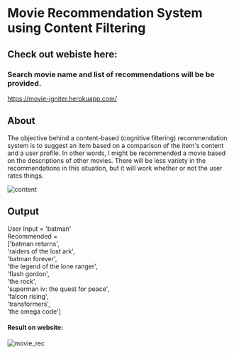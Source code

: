 # Movie Recommendation System using Content Filtering
## Check out webiste here:
### Search movie name and list of recommendations will be be provided.
https://movie-igniter.herokuapp.com/
## About
The objective behind a content-based (cognitive filtering) recommendation system is to suggest an item based on a comparison of the item's content and a user profile. In other words, I might be recommended a movie based on the descriptions of other movies.
There will be less variety in the recommendations in this situation, but it will work whether or not the user rates things. 



![content](https://user-images.githubusercontent.com/17993648/126546196-d0b2101a-b40a-4cce-be6b-86ba9c7d9423.png)


## Output
User Input = 'batman'<br/>
Recommended = <br/>['batman returns',<br/>
             'raiders of the lost ark',<br/>
             'batman forever',<br/>
             'the legend of the lone ranger',<br/>
             'flash gordon',<br/>
             'the rock',<br/>
             'superman iv: the quest for peace',<br/>
             'falcon rising',<br/>
             'transformers',<br/>
             'the omega code']<br/>


#### Result on website:

![movie_rec](https://user-images.githubusercontent.com/17993648/127717039-588baa9b-1e14-423f-ad05-9e5c910d3dde.jpg)

